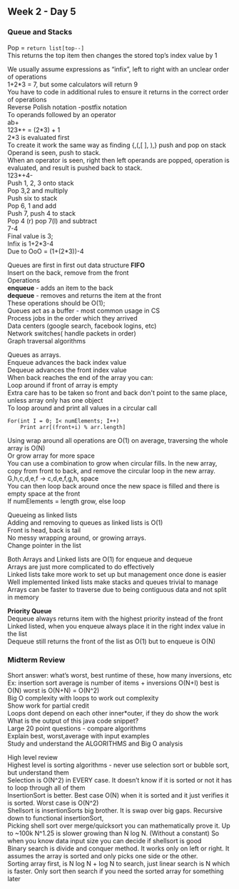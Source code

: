 ## Week 2 - Day 5
### Queue and Stacks
Pop = ```return list[top--]```  
This returns the top item then changes the stored top’s index value by 1

We usually assume expressions as “infix”, left to right with an unclear order of operations  
1+2\*3 = 7, but some calculators will return 9  
You have to code in additional rules to ensure it returns in the correct order of operations  
Reverse Polish notation -postfix notation  
To operands followed by an operator  
ab+  
123\*+ = (2\*3) + 1  
2\*3 is evaluated first  
To create it work the same way as finding {,(,[ ], ),} push and pop on stack  
Operand is seen, push to stack.  
When an operator is seen, right then left operands are popped, operation is evaluated, and result is pushed back to stack.  
123\*+4-  
Push 1, 2, 3 onto stack  
Pop 3,2 and multiply  
Push six to stack  
Pop 6, 1 and add  
Push 7, push 4 to stack  
Pop 4 (r) pop 7(l) and subtract  
7-4  
Final value is 3;  
Infix is 1+2\*3-4  
Due to OoO = (1+(2\*3))-4  

Queues are first in first out data structure **FIFO**  
Insert on the back, remove from the front  
Operations  
**enqueue** - adds an item to the back  
**dequeue** - removes and returns the item at the front  
These operations should be O(1);  
Queues act as a buffer - most common usage in CS  
Process jobs in the order which they arrived  
Data centers (google search, facebook logins, etc)  
Network switches( handle packets in order)  
Graph traversal algorithms  

Queues as arrays.  
Enqueue advances the back index value  
Dequeue advances the front index value  
When back reaches the end of the array you can:  
Loop around if front of array is empty  
Extra care has to be taken so front and back don't point to the same place, unless array only has one object  
To loop around and print all values in a circular call  

```
For(int I = 0; I< numElements; I++)
    Print arr[(front+i) % arr.length]
```

Using wrap around all operations are O(1) on average, traversing the whole array is O(N)   
Or grow array for more space  
You can use a combination to grow when circular fills. In the new array, copy from front to back, and remove the circular loop in the new array.  
G,h,c,d,e,f -> c,d,e,f,g,h, space  
You can then loop back around once the new space is filled and there is empty space at the front   
If numElements = length grow, else loop  

Queueing as linked lists  
Adding and removing to queues as linked lists is O(1)  
Front is head, back is tail  
No messy wrapping around, or growing arrays.  
Change pointer in the list  

Both Arrays and Linked lists are O(1) for enqueue and dequeue  
Arrays are just more complicated to do effectively  
Linked lists take more work to set up but management once done is easier  
Well implemented linked lists make stacks and queues trivial to manage  
Arrays can be faster to traverse due to being contiguous data and not split in memory  

**Priority Queue**   
Dequeue always returns item with the highest priority instead of the front  
Linked listed, when you enqueue always place it in the right index value in the list  
Dequeue still returns the front of the list as O(1) but to enqueue is O(N)  

### Midterm Review
Short answer: what’s worst, best runtime of these, how many inversions, etc  
    Ex: insertion sort average is number of items + inversions O(N+I) best is O(N) worst is O(N+N) = O(N^2)  
Big O complexity with loops to work out complexity  
    Show work for partial credit  
    Loops dont depend on each other inner\*outer, if they do show the work  
What is the output of this java code snippet?  
Large 20 point questions - compare algorithms  
Explain best, worst,average with input examples  
Study and understand the ALGORITHMS and Big O analysis  

High level review  
Highest level is sorting algorithms - never use selection sort or bubble sort, but understand them  
Selection is O(N^2) in EVERY case. It doesn’t know if it is sorted or not it has to loop through all of them  
InsertionSort is better. Best case O(N) when it is sorted and it just verifies it is sorted. Worst case is O(N^2)  
Shellsort is insertionSorts big brother. It is swap over big gaps. Recursive down to functional insertionSort,  
Picking shell sort over merge/quicksort you can mathematically prove it. Up to ~100k N^1.25 is slower growing than N log N. (Without a constant) So when you know data input size you can decide if shellsort is good  
Binary search is divide and conquer method. It works only on left or right. It assumes the array is sorted and only picks one side or the other.  
Sorting array first, is N log N + log N to search, just linear search is N which is faster. Only sort then search if you need the sorted array for something later